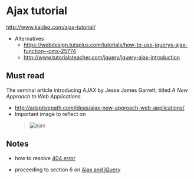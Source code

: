 # Ajax tutorial 

http://www.kaidez.com/ajax-tutorial/
  - Alternatives
    - https://webdesign.tutsplus.com/tutorials/how-to-use-jquerys-ajax-function--cms-25774
    - http://www.tutorialsteacher.com/jquery/jquery-ajax-introduction
    

## Must read 
The seminal article introducing AJAX by Jesse James Garrett, titled <em>A New Approach to Web Applications</em>
- http://adaptivepath.com/ideas/ajax-new-approach-web-applications/
- Important image to reflect on
  > ![ajax](https://cdn.glitch.com/cc6878c5-1209-4e01-828e-89b7cc0f1016%2Fajax-fig1_small.png?1537123471825)


## Notes

- how to resolve 
  [404 error](https://www.lifewire.com/404-not-found-error-explained-2622936)
  
- proceeding to section 6 on [Ajax and jQuery](http://www.kaidez.com/ajax-tutorial/#ajax-jquery)
  
